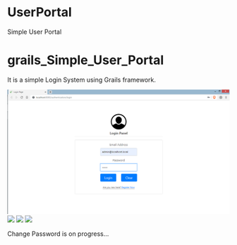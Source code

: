 # UserPortal
Simple User Portal


# grails_Simple_User_Portal
It is a simple Login System using Grails framework.


![](UPI/login.png)
![](demo2.jpg)
![](demo3.jpg)
![](demo4.jpg)

Change Password is on progress...
